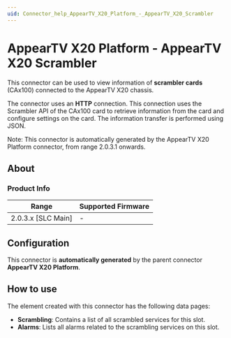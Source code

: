```yaml
---
uid: Connector_help_AppearTV_X20_Platform_-_AppearTV_X20_Scrambler
---
```


# AppearTV X20 Platform - AppearTV X20 Scrambler

This connector can be used to view information of **scrambler cards** (CAx100) connected to the AppearTV X20 chassis.

The connector uses an **HTTP** connection. This connection uses the Scrambler API of the CAx100 card to retrieve information from the card and configure settings on the card. The information transfer is performed using JSON.

Note: This connector is automatically generated by the AppearTV X20 Platform connector, from range 2.0.3.1 onwards.

## About

### Product Info

| Range              | Supported Firmware |
|--------------------|--------------------|
| 2.0.3.x [SLC Main] | -    |

## Configuration

This connector is **automatically generated** by the parent connector **AppearTV X20 Platform**.

## How to use

The element created with this connector has the following data pages:

- **Scrambling**: Contains a list of all scrambled services for this slot.
- **Alarms**: Lists all alarms related to the scrambling services on this slot.
